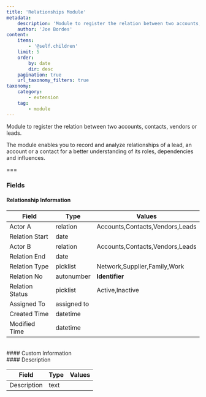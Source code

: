 ```yaml
---
title: 'Relationships Module'
metadata:
    description: 'Module to register the relation between two accounts, contacts, vendors or leads.The module enables you to record and analyze relationships of a lead, an account or a contact for a better understanding of its roles, dependencies and influences.'
    author: 'Joe Bordes'
content:
    items:
        - '@self.children'
    limit: 5
    order:
        by: date
        dir: desc
    pagination: true
    url_taxonomy_filters: true
taxonomy:
    category:
        - extension
    tag:
        - module
---
```


Module to register the relation between two accounts, contacts, vendors or leads.

The module enables you to record and analyze relationships of a lead, an account or a contact for a better understanding of its roles, dependencies and influences.

===

### Fields

#### Relationship Information

<table class="table table-striped">
<thead>
<tr class="header">
<th>Field</th>
<th>Type</th>
<th>Values</th>
</tr>
</thead>
<tbody>
<tr>
<td>Actor A</td>
<td>relation</td>
<td>Accounts,Contacts,Vendors,Leads</td>
</tr>
<tr>
<td>Relation Start</td>
<td>date</td>
<td></td>
</tr>
<tr>
<td>Actor B</td>
<td>relation</td>
<td>Accounts,Contacts,Vendors,Leads</td>
</tr>
<tr>
<td>Relation End</td>
<td>date</td>
<td></td>
</tr>
<tr>
<td>Relation Type</td>
<td>picklist</td>
<td>Network,Supplier,Family,Work</td>
</tr>
<tr>
<td>Relation No</td>
<td>autonumber</td>
<td><strong>Identifier</strong></td>
</tr>
<tr>
<td>Relation Status</td>
<td>picklist</td>
<td>Active,Inactive</td>
</tr>
<tr>
<td>Assigned To</td>
<td>assigned to</td>
<td></td>
</tr>
<tr>
<td>Created Time</td>
<td>datetime</td>
<td></td>
</tr>
<tr>
<td>Modified Time</td>
<td>datetime</td>
<td></td>
</tr>
</tbody>
</table>
<br>
#### Custom Information
<br>
#### Description

<table class="table table-striped">
<thead>
<tr class="header">
<th>Field</th>
<th>Type</th>
<th>Values</th>
</tr>
</thead>
<tbody>
<tr>
<td>Description</td>
<td>text</td>
<td></td>
</tr>
</tbody>
</table>
